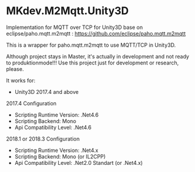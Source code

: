 # MKdev.M2Mqtt.Unity3D
Implementation for MQTT over TCP for Unity3D base on eclipse/paho.mqtt.m2mqtt :
https://github.com/eclipse/paho.mqtt.m2mqtt

This is a wrapper for paho.mqtt.m2mqtt to use MQTT/TCP in Unity3D.

Although project stays in Master, it's actually in development and not ready to produktionmode!!!
Use this project just for development or research, please.

It works for:
- Unity3D 2017.4 and above

2017.4 Configuration
- Scripting Runtime Version: .Net4.6
- Scripting Backend: Mono
- Api Compatibility Level: .Net4.6

2018.1 or 2018.3 Configuration
- Scripting Runtime Version: .Net4.x
- Scripting Backend: Mono (or IL2CPP)
- Api Compatibility Level: .Net2.0 Standart (or .Net4.x)
